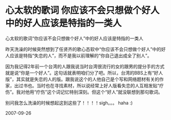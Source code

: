 # 心太软的歌词 你应该不会只想做个好人 中的好人应该是特指的一类人

心太软的歌词“你应该不会只想做个好人”中的好人应该是特指的一类人

昨天洗澡的时候突然想到了任贤齐的歌心态软中“你应该不会只想做个好人”中的好人应该是特指“失恋的人”，而不是我以前理解的“你自己退出成全了别人”。

因为我记得2年前一个台湾的人跟我说当时台湾很流行的女的跟男的提分手的方式就是说“你是一个好人”。这句话就表明咱们分了吧。所以，台湾的BBS上有“好人版”，其实就是失恋的人的版。跟我说这个的人他自己是个写和网络题材有关的作家，出过书也。当时也在寻找素材，所以说经常上好人版看失恋的人互相发贴“疗伤”。我对他用“疗伤”这个词记忆特别深刻。但这个“好人”就没联想到那句歌词。

别问我怎么洗澡的时候想起这到这些了！！！！sigh。。。  haha :)


2007-09-26